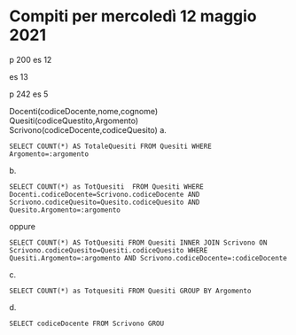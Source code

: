 # Compiti per mercoledì 12 maggio 2021
p 200
es 12

es 13

p 242 
 es 5
 
Docenti(codiceDocente,nome,cognome)
Quesiti(codiceQuestito,Argomento)
Scrivono(codiceDocente,codiceQuesito)
a.

    SELECT COUNT(*) AS TotaleQuesiti FROM Quesiti WHERE Argomento=:argomento

b.

    SELECT COUNT(*) as TotQuesiti  FROM Quesiti WHERE Docenti.codiceDocente=Scrivono.codiceDocente AND Scrivono.codiceQuesito=Quesito.codiceQuesito AND Quesito.Argomento=:argomento
    
oppure

    SELECT COUNT(*) AS TotQuesiti FROM Quesiti INNER JOIN Scrivono ON Scrivono.codiceQuesito=Quesiti.codiceQuesito WHERE Quesiti.Argomento=:argomento AND Scrivono.codiceDocente=:codiceDocente

c.

    SELECT COUNT(*) as Totquesiti FROM Quesiti GROUP BY Argomento 


d.

    SELECT codiceDocente FROM Scrivono GROU

<!--stackedit_data:
eyJoaXN0b3J5IjpbMTk3NDMwNjAxMiwtMTE2MTE2OTI3MV19
-->